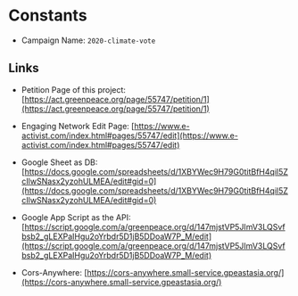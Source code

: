 # Constants

* Campaign Name: `2020-climate-vote`

## Links

* Petition Page of this project: [https://act.greenpeace.org/page/55747/petition/1](https://act.greenpeace.org/page/55747/petition/1)

* Engaging Network Edit Page: [https://www.e-activist.com/index.html#pages/55747/edit](https://www.e-activist.com/index.html#pages/55747/edit)

* Google Sheet as DB: [https://docs.google.com/spreadsheets/d/1XBYWec9H79G0titBfH4qil5ZcIlwSNasx2yzohULMEA/edit#gid=0](https://docs.google.com/spreadsheets/d/1XBYWec9H79G0titBfH4qil5ZcIlwSNasx2yzohULMEA/edit#gid=0)

* Google App Script as the API: [https://script.google.com/a/greenpeace.org/d/147mjstVP5JImV3LQSvfbsb2_gLEXPaIHgu2oYrbdr5D1jB5DDoaW7P_M/edit](https://script.google.com/a/greenpeace.org/d/147mjstVP5JImV3LQSvfbsb2_gLEXPaIHgu2oYrbdr5D1jB5DDoaW7P_M/edit)

* Cors-Anywhere: [https://cors-anywhere.small-service.gpeastasia.org/](https://cors-anywhere.small-service.gpeastasia.org/)